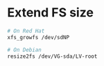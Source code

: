# Extend FS size

```bash
# On Red Hat
xfs_growfs /dev/sdNP

# On Debian
resize2fs /dev/VG-sda/LV-root
```
